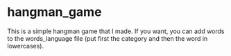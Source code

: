 # hangman_game
This is a simple hangman game that I made.
If you want, you can add words to the words_language file (put first the category and then the word in lowercases).
